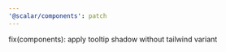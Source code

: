 ```yaml
---
'@scalar/components': patch
---
```


fix(components): apply tooltip shadow without tailwind variant

